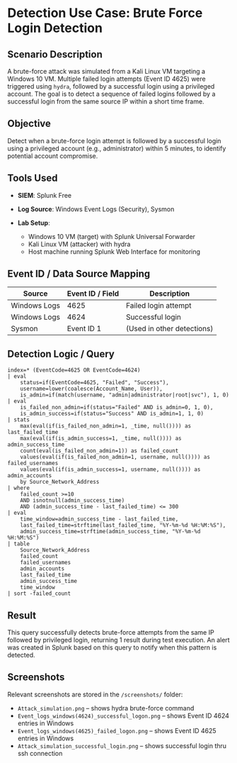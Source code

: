 # Detection Use Case: Brute Force Login Detection

## Scenario Description

A brute-force attack was simulated from a Kali Linux VM targeting a Windows 10 VM. Multiple failed login attempts (Event ID 4625) were triggered using `hydra`, followed by a successful login using a privileged account. The goal is to detect a sequence of failed logins followed by a successful login from the same source IP within a short time frame.

## Objective

Detect when a brute-force login attempt is followed by a successful login using a privileged account (e.g., administrator) within 5 minutes, to identify potential account compromise.

## Tools Used

* **SIEM**: Splunk Free
* **Log Source**: Windows Event Logs (Security), Sysmon
* **Lab Setup**:

  * Windows 10 VM (target) with Splunk Universal Forwarder
  * Kali Linux VM (attacker) with hydra
  * Host machine running Splunk Web Interface for monitoring

## Event ID / Data Source Mapping

| Source       | Event ID / Field | Description                |
| ------------ | ---------------- | -------------------------- |
| Windows Logs | 4625             | Failed login attempt       |
| Windows Logs | 4624             | Successful login           |
| Sysmon       | Event ID 1       | (Used in other detections) |

## Detection Logic / Query

```spl
index=* (EventCode=4625 OR EventCode=4624)
| eval
    status=if(EventCode=4625, "Failed", "Success"),
    username=lower(coalesce(Account_Name, User)),
    is_admin=if(match(username, "admin|administrator|root|svc"), 1, 0)
| eval
    is_failed_non_admin=if(status="Failed" AND is_admin=0, 1, 0),
    is_admin_success=if(status="Success" AND is_admin=1, 1, 0)
| stats
    max(eval(if(is_failed_non_admin=1, _time, null()))) as last_failed_time
    max(eval(if(is_admin_success=1, _time, null()))) as admin_success_time
    count(eval(is_failed_non_admin=1)) as failed_count
    values(eval(if(is_failed_non_admin=1, username, null()))) as failed_usernames
    values(eval(if(is_admin_success=1, username, null()))) as admin_accounts
    by Source_Network_Address
| where
    failed_count >=10
    AND isnotnull(admin_success_time)
    AND (admin_success_time - last_failed_time) <= 300
| eval
    time_window=admin_success_time - last_failed_time,
    last_failed_time=strftime(last_failed_time, "%Y-%m-%d %H:%M:%S"),
    admin_success_time=strftime(admin_success_time, "%Y-%m-%d %H:%M:%S")
| table
    Source_Network_Address
    failed_count
    failed_usernames
    admin_accounts
    last_failed_time
    admin_success_time
    time_window
| sort -failed_count
```

## Result

This query successfully detects brute-force attempts from the same IP followed by privileged login, returning 1 result during test execution. An alert was created in Splunk based on this query to notify when this pattern is detected.

## Screenshots

Relevant screenshots are stored in the `/screenshots/` folder:

* `Attack_simulation.png` – shows hydra brute-force command
* `Event_logs_windows(4624)_successful_logon.png` – shows Event ID 4624 entries in Windows
* `Event_logs_windows(4625)_failed_logon.png` – shows Event ID 4625 entries in Windows
* `Attack_simulation_successful_login.png` – shows successful login thru ssh connection

